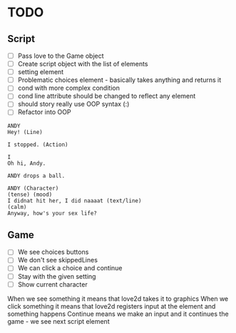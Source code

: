 # TODO

## Script
- [ ] Pass love to the Game object
- [ ] Create script object with the list of elements
- [ ] setting element
- [ ] Problematic choices element - basically takes anything and returns it
- [ ] cond with more complex condition
- [ ] cond line attribute should be changed to reflect any element
- [ ] should story really use OOP syntax (:)
- [ ] Refactor into OOP

```fountain
ANDY
Hey! (Line)

I stopped. (Action)

I
Oh hi, Andy.

ANDY drops a ball.

ANDY (Character)
(tense) (mood)
I didnat hit her, I did naaaat (text/line)
(calm)
Anyway, how's your sex life?
```

## Game
- [ ] We see choices buttons
- [ ] We don't see skippedLines
- [ ] We can click a choice and continue
- [ ] Stay with the given setting
- [ ] Show current character

When we see something it means that love2d takes it to graphics
When we click something it means that love2d registers input at the element and something happens
Continue means we make an input and it continues the game - we see next script element

